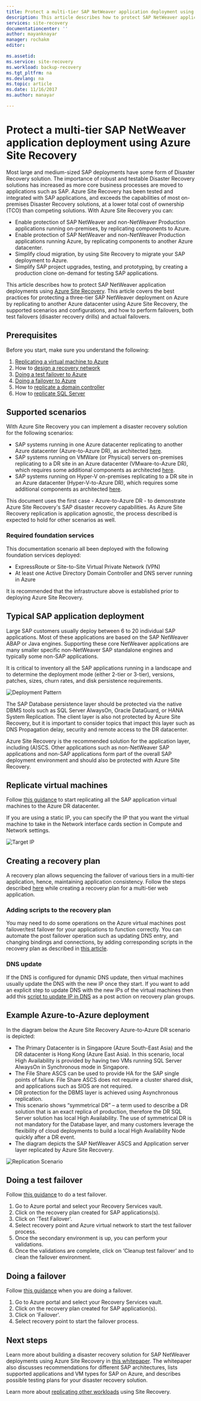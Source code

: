 ```yaml
---
title: Protect a multi-tier SAP NetWeaver application deployment using Azure Site Recovery | Microsoft Docs
description: This article describes how to protect SAP NetWeaver application deployments using Azure Site Recovery
services: site-recovery
documentationcenter: ''
author: mayanknayar
manager: rochakm
editor:

ms.assetid:
ms.service: site-recovery
ms.workload: backup-recovery
ms.tgt_pltfrm: na
ms.devlang: na
ms.topic: article
ms.date: 11/16/2017
ms.author: manayar

---
```

# Protect a multi-tier SAP NetWeaver application deployment using Azure Site Recovery

Most large and medium-sized SAP deployments have some form of Disaster Recovery solution.  The importance of robust and testable Disaster Recovery solutions has increased as more core business processes are moved to applications such as SAP.  Azure Site Recovery has been tested and integrated with SAP applications, and exceeds the capabilities of most on-premises Disaster Recovery solutions, at a lower total cost of ownership (TCO) than competing solutions.
With Azure Site Recovery you can:
* Enable protection of SAP NetWeaver and non-NetWeaver Production applications running on-premises, by replicating components to Azure.
* Enable protection of SAP NetWeaver and non-NetWeaver Production applications running Azure, by replicating components to another Azure datacenter.
* Simplify cloud migration, by using Site Recovery to migrate your SAP deployment to Azure.
* Simplify SAP project upgrades, testing, and prototyping, by creating a production clone on-demand for testing SAP applications.

This article describes how to protect SAP NetWeaver application deployments using [Azure Site Recovery](site-recovery-overview.md). This article covers the best practices for protecting a three-tier SAP NetWeaver deployment on Azure by replicating to another Azure datacenter using Azure Site Recovery, the supported scenarios and configurations, and how to perform failovers, both test failovers (disaster recovery drills) and actual failovers.


## Prerequisites
Before you start, make sure you understand the following:

1. [Replicating a virtual machine to Azure](azure-to-azure-walkthrough-enable-replication.md)
2. How to [design a recovery network](site-recovery-azure-to-azure-networking-guidance.md)
3. [Doing a test failover to Azure](azure-to-azure-walkthrough-test-failover.md)
4. [Doing a failover to Azure](site-recovery-failover.md)
5. How to [replicate a domain controller](site-recovery-active-directory.md)
6. How to [replicate SQL Server](site-recovery-sql.md)

## Supported scenarios
With Azure Site Recovery you can implement a disaster recovery solution for the following scenarios:
* SAP systems running in one Azure datacenter replicating to another Azure datacenter (Azure-to-Azure DR), as architected [here](https://aka.ms/asr-a2a-architecture).
* SAP systems running on VMWare (or Physical) servers on-premises replicating to a DR site in an Azure datacenter (VMware-to-Azure DR), which requires some additional components as architected [here](https://aka.ms/asr-v2a-architecture).
* SAP systems running on Hyper-V on-premises replicating to a DR site in an Azure datacenter (Hyper-V-to-Azure DR), which requires some additional components as architected [here](https://aka.ms/asr-h2a-architecture).

This document uses the first case - Azure-to-Azure DR - to demonstrate Azure Site Recovery's SAP disaster recovery capabilities. As Azure Site Recovery replication is application agnostic, the process described is expected to hold for other scenarios as well.

### Required foundation services
This documentation scenario all been deployed with the following foundation services deployed:
* ExpressRoute or Site-to-Site Virtual Private Network (VPN)
* At least one Active Directory Domain Controller and DNS server running in Azure

It is recommended that the infrastructure above is established prior to deploying Azure Site Recovery.


## Typical SAP application deployment
Large SAP customers usually deploy between 6 to 20 individual SAP applications.  Most of these applications are based on the SAP NetWeaver ABAP or Java engines.  Supporting these core NetWeaver applications are many smaller specific non-NetWeaver SAP standalone engines and typically some non-SAP applications.  

It is critical to inventory all the SAP applications running in a landscape and to determine the deployment mode (either 2-tier or 3-tier), versions, patches, sizes, churn rates, and disk persistence requirements.

![Deployment Pattern](./media/site-recovery-sap/sap-typical-deployment.png)

The SAP Database persistence layer should be protected via the native DBMS tools such as SQL Server AlwaysOn, Oracle DataGuard, or HANA System Replication. The client layer is also not protected by Azure Site Recovery, but it is important to consider topics that impact this layer such as DNS Propagation delay, security and remote access to the DR datacenter.

Azure Site Recovery is the recommended solution for the application layer, including (A)SCS. Other applications such as non-NetWeaver SAP applications and non-SAP applications form part of the overall SAP deployment environment and should also be protected with Azure Site Recovery.

## Replicate virtual machines
Follow [this guidance](azure-to-azure-walkthrough-enable-replication.md) to start replicating all the SAP application virtual machines to the Azure DR datacenter.

If you are using a static IP, you can specify the IP that you want the virtual machine to take in the Network interface cards section in Compute and Network settings.

![Target IP](./media/site-recovery-sap/sap-static-ip.png)


## Creating a recovery plan
A recovery plan allows sequencing the failover of various tiers in a multi-tier application, hence, maintaining application consistency. Follow the steps described [here](site-recovery-create-recovery-plans.md) while creating a recovery plan for a multi-tier web application.

### Adding scripts to the recovery plan
You may need to do some operations on the Azure virtual machines post failover/test failover for your applications to function correctly. You can automate the post failover operation such as updating DNS entry, and changing bindings and connections, by adding corresponding scripts in the recovery plan as described in [this article](site-recovery-how-to-add-vmmscript.md).

### DNS update
If the DNS is configured for dynamic DNS update, then virtual machines usually update the DNS with the new IP once they start. If you want to add an explicit step to update DNS with the new IPs of the virtual machines then add this [script to update IP in DNS](https://aka.ms/asr-dns-update) as a post action on recovery plan groups.  

## Example Azure-to-Azure deployment
In the diagram below the Azure Site Recovery Azure-to-Azure DR scenario is depicted:
* The Primary Datacenter is in Singapore (Azure South-East Asia) and the DR datacenter is Hong Kong (Azure East Asia).  In this scenario, local High Availability is provided by having two VMs running SQL Server AlwaysOn in Synchronous mode in Singapore.
* The File Share ASCS can be used to provide HA for the SAP single points of failure. File Share ASCS does not require a cluster shared disk, and applications such as SIOS are not required.
* DR protection for the DBMS layer is achieved using Asynchronous replication.
* This scenario shows “symmetrical DR” – a term used to describe a DR solution that is an exact replica of production, therefore the DR SQL Server solution has local High Availability. The use of symmetrical DR is not mandatory for the Database layer, and many customers leverage the flexibility of cloud deployments to build a local High Availability Node quickly after a DR event.
* The diagram depicts the SAP NetWeaver ASCS and Application server layer replicated by Azure Site Recovery.

![Replication Scenario](./media/site-recovery-sap/sap-replication-scenario.png)

## Doing a test failover
Follow [this guidance](azure-to-azure-walkthrough-test-failover.md) to do a test failover.

1.	Go to Azure portal and select your Recovery Services vault.
2.	Click on the recovery plan created for SAP applications(s).
3.	Click on 'Test Failover'.
4.	Select recovery point and Azure virtual network to start the test failover process.
5.	Once the secondary environment is up, you can perform your validations.
6.	Once the validations are complete, click on ‘Cleanup test failover’ and to clean the failover environment.

## Doing a failover
Follow [this guidance](site-recovery-failover.md) when you are doing a failover.

1.	Go to Azure portal and select your Recovery Services vault.
2.	Click on the recovery plan created for SAP application(s).
3.	Click on 'Failover'.
4.	Select recovery point to start the failover process.

## Next steps
Learn more about building a disaster recovery solution for SAP NetWeaver deployments using Azure Site Recovery in [this whitepaper](http://aka.ms/asr-sap). The whitepaper also discusses recommendations for different SAP architectures, lists supported applications and VM types for SAP on Azure, and describes possible testing plans for your disaster recovery solution.

Learn more about [replicating other workloads](site-recovery-workload.md) using Site Recovery.
